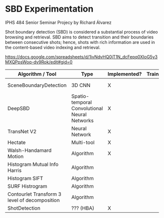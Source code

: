 # SBD Experimentation 
IPHS 484 Senior Seminar Projecy by Richard Álvarez

Shot boundary detection (SBD) is considered a substantial process of video browsing and retrieval. SBD aims to detect transition and their boundaries between consecutive shots; hence, shots with rich information are used in the content-based video indexing and retrieval.

https://docs.google.com/spreadsheets/d/1ivNdvHQ0jT1N_dcFepq0XIoG5y3MXQPpsWoq-dv9Rok/edit#gid=0

|Algorithm / Tool                             |Type                                         |Implemented?|Trained?|Benchmarked?|Link                                                |
|---------------------------------------------|---------------------------------------------|------------|--------|------------|----------------------------------------------------|
|SceneBoundaryDetection                       |3D CNN                                       |X           |        |            |https://github.com/abramjos/Scene-boundary-detection|
|DeepSBD                                      |Spatio-temporal Convolutional Neural Networks|X           |        |            |https://github.com/melgharib/DSBD                   |
|TransNet V2                                  |Neural Network                               |X           |        |            |https://github.com/soCzech/TransNetV2               |
|Hectate                                      |Multi-tool                                   |X           |        |            |https://github.com/yahoo/hecate                     |
|Walsh-Handamard Motion                       |Algorithm                                    |X           |        |            |https://github.com/bvssvni/fwht                     |
|Histogram Mutual Info Harris                 |Algorithm                                    |            |        |            |                                                    |
|Histogram SIFT                               |Algorithm                                    |            |        |            |                                                    |
|SURF Histrogram                              |Algorithm                                    |            |        |            |                                                    |
|Contourlet Transform 3 level of decomposition|Algorithm                                    |            |        |            |                                                    |
|ShotDetection                                |??? (HBA)                                    |X           |        |            |https://github.com/yasinyildirim/ShotDetection      |
